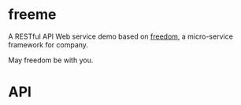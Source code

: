 # freeme
A RESTful API Web service demo based on [freedom](https://github.com/8treenet/freedom), a micro-service framework for company.

May freedom be with you.

# API

